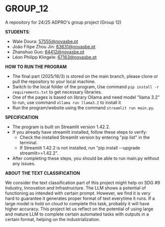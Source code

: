 # GROUP_12
A repository for 24/25 ADPRO's group project (Group 12)

**STUDENTS**:
 - Wale Doura: 57555@novasbe.pt
 - João Filipe Zhou Jin: 63631@novasbe.pt
 - Zhanshuo Guo: 64412@novasbe.pt
 - Léon Philipp Klingele: 67163@novasbe.pt

**HOW TO RUN THE PROGRAM**
  - The final part (2025/16/3) is stored on the main branch, please clone or pull the repository to your local machine.
  - Switch to the local folder of the program, Use command `pip install -r requirements.txt` to get necessary libraries.
  - One of the pages is based on library Ollama and need model "llama 3.2" to run, use command `ollama run llama3.2` to install it
  - Run the program/website using the command `streamlit run main.py`.

**SPECIFICATION**
  - The program is built on Streamlit version 1.42.2.
  - If you already have streamlit installed, follow these steps to verify:
      - Check the installed Streamlit version by entering "pip list" in the terminal.
      - If Streamlit 1.42.2 is not installed, run "pip install --upgrade streamlit==1.42.2".
  - After completing these steps, you should be able to run main.py without any issues.

**ABOUT THE TEXT CLASSIFICATION**

We consider the text classification part of this project might help on SDG #9 Industry, Innovation and Infrastructure. The LLM shows a potential of functioning as intended with certain prompt. However, we find it is very hard to guarantee it generates proper format of text everytime it runs. If a large model is hold on cloud to complete this task, probably it will have higher accuracy. This project let us reflect on the potential of using large and mature LLM to complete certain automated tasks with outputs in a certain format, helping on the industrialization.
